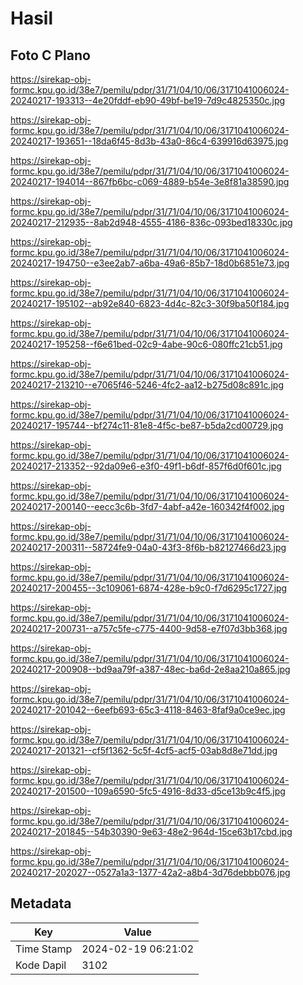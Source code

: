 # Hasil

## Foto C Plano

https://sirekap-obj-formc.kpu.go.id/38e7/pemilu/pdpr/31/71/04/10/06/3171041006024-20240217-193313--4e20fddf-eb90-49bf-be19-7d9c4825350c.jpg

https://sirekap-obj-formc.kpu.go.id/38e7/pemilu/pdpr/31/71/04/10/06/3171041006024-20240217-193651--18da6f45-8d3b-43a0-86c4-639916d63975.jpg

https://sirekap-obj-formc.kpu.go.id/38e7/pemilu/pdpr/31/71/04/10/06/3171041006024-20240217-194014--867fb6bc-c069-4889-b54e-3e8f81a38590.jpg

https://sirekap-obj-formc.kpu.go.id/38e7/pemilu/pdpr/31/71/04/10/06/3171041006024-20240217-212935--8ab2d948-4555-4186-836c-093bed18330c.jpg

https://sirekap-obj-formc.kpu.go.id/38e7/pemilu/pdpr/31/71/04/10/06/3171041006024-20240217-194750--e3ee2ab7-a6ba-49a6-85b7-18d0b6851e73.jpg

https://sirekap-obj-formc.kpu.go.id/38e7/pemilu/pdpr/31/71/04/10/06/3171041006024-20240217-195102--ab92e840-6823-4d4c-82c3-30f9ba50f184.jpg

https://sirekap-obj-formc.kpu.go.id/38e7/pemilu/pdpr/31/71/04/10/06/3171041006024-20240217-195258--f6e61bed-02c9-4abe-90c6-080ffc21cb51.jpg

https://sirekap-obj-formc.kpu.go.id/38e7/pemilu/pdpr/31/71/04/10/06/3171041006024-20240217-213210--e7065f46-5246-4fc2-aa12-b275d08c891c.jpg

https://sirekap-obj-formc.kpu.go.id/38e7/pemilu/pdpr/31/71/04/10/06/3171041006024-20240217-195744--bf274c11-81e8-4f5c-be87-b5da2cd00729.jpg

https://sirekap-obj-formc.kpu.go.id/38e7/pemilu/pdpr/31/71/04/10/06/3171041006024-20240217-213352--92da09e6-e3f0-49f1-b6df-857f6d0f601c.jpg

https://sirekap-obj-formc.kpu.go.id/38e7/pemilu/pdpr/31/71/04/10/06/3171041006024-20240217-200140--eecc3c6b-3fd7-4abf-a42e-160342f4f002.jpg

https://sirekap-obj-formc.kpu.go.id/38e7/pemilu/pdpr/31/71/04/10/06/3171041006024-20240217-200311--58724fe9-04a0-43f3-8f6b-b82127466d23.jpg

https://sirekap-obj-formc.kpu.go.id/38e7/pemilu/pdpr/31/71/04/10/06/3171041006024-20240217-200455--3c109061-6874-428e-b9c0-f7d6295c1727.jpg

https://sirekap-obj-formc.kpu.go.id/38e7/pemilu/pdpr/31/71/04/10/06/3171041006024-20240217-200731--a757c5fe-c775-4400-9d58-e7f07d3bb368.jpg

https://sirekap-obj-formc.kpu.go.id/38e7/pemilu/pdpr/31/71/04/10/06/3171041006024-20240217-200908--bd9aa79f-a387-48ec-ba6d-2e8aa210a865.jpg

https://sirekap-obj-formc.kpu.go.id/38e7/pemilu/pdpr/31/71/04/10/06/3171041006024-20240217-201042--6eefb693-65c3-4118-8463-8faf9a0ce9ec.jpg

https://sirekap-obj-formc.kpu.go.id/38e7/pemilu/pdpr/31/71/04/10/06/3171041006024-20240217-201321--cf5f1362-5c5f-4cf5-acf5-03ab8d8e71dd.jpg

https://sirekap-obj-formc.kpu.go.id/38e7/pemilu/pdpr/31/71/04/10/06/3171041006024-20240217-201500--109a6590-5fc5-4916-8d33-d5ce13b9c4f5.jpg

https://sirekap-obj-formc.kpu.go.id/38e7/pemilu/pdpr/31/71/04/10/06/3171041006024-20240217-201845--54b30390-9e63-48e2-964d-15ce63b17cbd.jpg

https://sirekap-obj-formc.kpu.go.id/38e7/pemilu/pdpr/31/71/04/10/06/3171041006024-20240217-202027--0527a1a3-1377-42a2-a8b4-3d76debbb076.jpg


## Metadata

| Key        | Value               |
| ---------- | ------------------- |
| Time Stamp | 2024-02-19 06:21:02 |
| Kode Dapil | 3102                |



